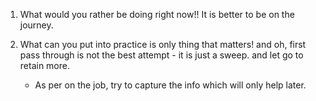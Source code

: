 1. What would you rather be doing right now!! It is better to be on the journey.

1. What can you put into practice is only thing that matters!
   and oh, first pass through is not the best attempt - it is just a sweep.
   and let go to retain more.
   - As per on the job, try to capture the info which will only help later.
